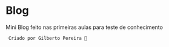 # Blog
 Mini Blog feito nas primeiras aulas para teste de conhecimento


     Criado por Gilberto Pereira 💛
